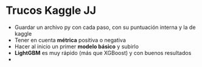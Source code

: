 # Trucos Kaggle JJ  
* Guardar un archivo py con cada paso, con su puntuación interna y la de kaggle  
* Tener en cuenta __métrica__ positiva o negativa  
* Hacer al inicio un primer __modelo básico__ y subirlo
* __LightGBM__ es muy rápido (más que XGBoost) y con buenos resultados  
* 
